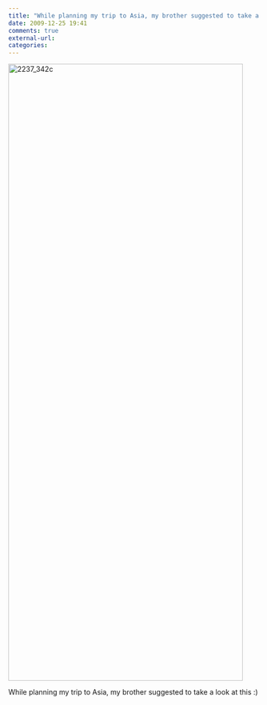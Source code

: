 ```yaml
---
title: "While planning my trip to Asia, my brother suggested to take a look at this :)"
date: 2009-12-25 19:41
comments: true
external-url:
categories:
---
```

[<img src="http://d.asset.soup.io/asset/0604/2237_342c.png" width="469" height="1235" alt="2237_342c" />][1]

While planning my trip to Asia, my brother suggested to take a look at this :)  
  


  [1]: http://imgs.xkcd.com/comics/google_maps.png
